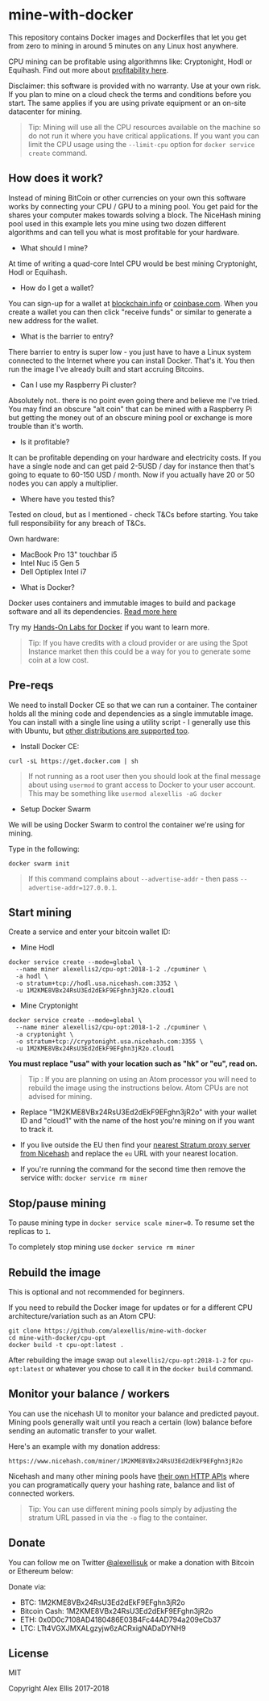 mine-with-docker
=================

This repository contains Docker images and Dockerfiles that let you get from zero to mining in around 5 minutes on any Linux host anywhere.

CPU mining can be profitable using algorithmns like: Cryptonight, Hodl or Equihash. Find out more about [profitability here](https://www.nicehash.com/profitability-calculator).

Disclaimer: this software is provided with no warranty. Use at your own risk. If you plan to mine on a cloud check the terms and conditions before you start. The same applies if you are using private equipment or an on-site datacenter for mining.

> Tip: Mining will use all the CPU resources available on the machine so do not run it where you have critical applications. If you want you can limit the CPU usage using the `--limit-cpu` option for `docker service create` command.

## How does it work?

Instead of mining BitCoin or other currencies on your own this software works by connecting your CPU / GPU to a mining pool. You get paid for the shares your computer makes towards solving a block. The NiceHash mining pool used in this example lets you mine using two dozen different algorithms and can tell you what is most profitable for your hardware.

* What should I mine?

At time of writing a quad-core Intel CPU would be best mining Cryptonight, Hodl or Equihash.

* How do I get a wallet?

You can sign-up for a wallet at [blockchain.info](https://blockchain.info) or [coinbase.com](https://www.coinbase.com/). When you create a wallet you can then click "receive funds" or similar to generate a new address for the wallet.

* What is the barrier to entry?

There barrier to entry is super low - you just have to have a Linux system connected to the Internet where you can install Docker. That's it. You then run the image I've already built and start accruing Bitcoins.

* Can I use my Raspberry Pi cluster?

Absolutely not.. there is no point even going there and believe me I've tried. You may find an obscure "alt coin" that can be mined with a Raspberry Pi but getting the money out of an obscure mining pool or exchange is more trouble than it's worth.

* Is it profitable?

It can be profitable depending on your hardware and electricity costs. If you have a single node and can get paid 2-5USD / day for instance then that's going to equate to 60-150 USD / month. Now if you actually have 20 or 50 nodes you can apply a multiplier.

* Where have you tested this?

Tested on cloud, but as I mentioned - check T&Cs before starting. You take full responsibility for any breach of T&Cs.

Own hardware:

- MacBook Pro 13" touchbar i5
- Intel Nuc i5 Gen 5
- Dell Optiplex Intel i7

* What is Docker?

Docker uses containers and immutable images to build and package software and all its dependencies. [Read more here](https://www.docker.com/what-docker)

Try my [Hands-On Labs for Docker](https://github.com/alexellis/HandsOnDocker/blob/master/Labs.md) if you want to learn more.

> Tip: If you have credits with a cloud provider or are using the Spot Instance market then this could be a way for you to generate some coin at a low cost.

## Pre-reqs

We need to install Docker CE so that we can run a container. The container holds all the mining code and dependencies as a single immutable image. You can install with a single line using a utility script - I generally use this with Ubuntu, but [other distributions are supported too](https://www.docker.com/community-edition).

* Install Docker CE:

```
curl -sL https://get.docker.com | sh
```

> If not running as a root user then you should look at the final message about using `usermod` to grant access to Docker to your user account. This may be something like `usermod alexellis -aG docker`

* Setup Docker Swarm

We will be using Docker Swarm to control the container we're using for mining.

Type in the following:

```
docker swarm init
```

> If this command complains about `--advertise-addr` - then pass `--advertise-addr=127.0.0.1`.

## Start mining

Create a service and enter your bitcoin wallet ID:

* Mine Hodl

```
docker service create --mode=global \
  --name miner alexellis2/cpu-opt:2018-1-2 ./cpuminer \
  -a hodl \
  -o stratum+tcp://hodl.usa.nicehash.com:3352 \
  -u 1M2KME8VBx24RsU3Ed2dEkF9EFghn3jR2o.cloud1
```

* Mine Cryptonight

```
docker service create --mode=global \
  --name miner alexellis2/cpu-opt:2018-1-2 ./cpuminer \
  -a cryptonight \
  -o stratum+tcp://cryptonight.usa.nicehash.com:3355 \
  -u 1M2KME8VBx24RsU3Ed2dEkF9EFghn3jR2o.cloud1
```

**You must replace "usa" with your location such as "hk" or "eu", read on.**

> Tip : If you are planning on using an Atom processor you will need to rebuild the image using the instructions below. Atom CPUs are not advised for mining.

* Replace "1M2KME8VBx24RsU3Ed2dEkF9EFghn3jR2o" with your wallet ID and "cloud1" with the name of the host you're mining on if you want to track it.

* If you live outside the EU then find your [nearest Stratum proxy server from Nicehash](https://www.nicehash.com/asic-mining) and replace the `eu` URL with your nearest location.

* If you're running the command for the second time then remove the service with: `docker service rm miner`

## Stop/pause mining

To pause mining type in `docker service scale miner=0`. To resume set the replicas to `1`.

To completely stop mining use `docker service rm miner`

## Rebuild the image

This is optional and not recommended for beginners.

If you need to rebuild the Docker image for updates or for a different CPU architecture/variation such as an Atom CPU:

```
git clone https://github.com/alexellis/mine-with-docker
cd mine-with-docker/cpu-opt
docker build -t cpu-opt:latest .
```

After rebuilding the image swap out `alexellis2/cpu-opt:2018-1-2` for `cpu-opt:latest` or whatever you chose to call it in the `docker build` command.

## Monitor your balance / workers

You can use the nicehash UI to monitor your balance and predicted payout. Mining pools generally wait until you reach a certain (low) balance before sending an automatic transfer to your wallet.

Here's an example with my donation address:

```
https://www.nicehash.com/miner/1M2KME8VBx24RsU3Ed2dEkF9EFghn3jR2o
```

Nicehash and many other mining pools have [their own HTTP APIs](https://www.nicehash.com/doc-api) where you can programatically query your hashing rate, balance and list of connected workers.

> Tip: You can use different mining pools simply by adjusting the stratum URL passed in via the `-o` flag to the container.


## Donate

You can follow me on Twitter [@alexellisuk](https://twitter.com/alexellisuk) or make a donation with Bitcoin or Ethereum below:

Donate via:

* BTC: 1M2KME8VBx24RsU3Ed2dEkF9EFghn3jR2o
* Bitcoin Cash: 1M2KME8VBx24RsU3Ed2dEkF9EFghn3jR2o
* ETH: 0x0D0c7108AD4180486E03B4Fc44AD794a209eCb37
* LTC: LTt4VGXJMXALgzyjw6zACRxigNADaDYNH9

## License

MIT

Copyright Alex Ellis 2017-2018
